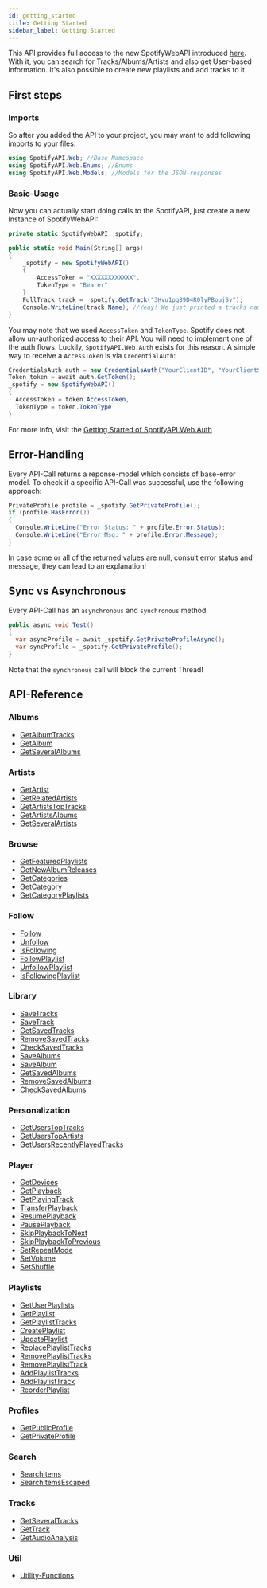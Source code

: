 ```yaml
---
id: getting_started
title: Getting Started
sidebar_label: Getting Started
---
```


This API provides full access to the new SpotifyWebAPI introduced [here](https://developer.spotify.com/web-api/).
With it, you can search for Tracks/Albums/Artists and also get User-based information.
It's also possible to create new playlists and add tracks to it.

## First steps

### Imports

So after you added the API to your project, you may want to add following imports to your files:

```csharp
using SpotifyAPI.Web; //Base Namespace
using SpotifyAPI.Web.Enums; //Enums
using SpotifyAPI.Web.Models; //Models for the JSON-responses
```

### Basic-Usage

Now you can actually start doing calls to the SpotifyAPI, just create a new Instance of SpotifyWebAPI:
```csharp
private static SpotifyWebAPI _spotify;

public static void Main(String[] args)
{
    _spotify = new SpotifyWebAPI()
    {
        AccessToken = "XXXXXXXXXXXX",
        TokenType = "Bearer"
    }
    FullTrack track = _spotify.GetTrack("3Hvu1pq89D4R0lyPBoujSv");
    Console.WriteLine(track.Name); //Yeay! We just printed a tracks name.
}
```

You may note that we used `AccessToken` and `TokenType`. Spotify does not allow un-authorized access to their API. You will need to implement one of the auth flows. Luckily, `SpotifyAPI.Web.Auth` exists for this reason. A simple way to receive a `AccessToken` is via `CredentialAuth`:

```csharp
CredentialsAuth auth = new CredentialsAuth("YourClientID", "YourClientSecret");
Token token = await auth.GetToken();
_spotify = new SpotifyWebAPI()
{
  AccessToken = token.AccessToken,
  TokenType = token.TokenType
}
```

For more info, visit the [Getting Started of SpotifyAPI.Web.Auth](/auth/getting_started/)


## Error-Handling
Every API-Call returns a reponse-model which consists of base-error model. To check if a specific API-Call was successful, use the following approach:
```csharp
PrivateProfile profile = _spotify.GetPrivateProfile();
if (profile.HasError())
{
  Console.WriteLine("Error Status: " + profile.Error.Status);
  Console.WriteLine("Error Msg: " + profile.Error.Message);
}
```

In case some or all of the returned values are null, consult error status and message, they can lead to an explanation!

## Sync vs Asynchronous
Every API-Call has an `asynchronous` and `synchronous` method.

```csharp
public async void Test()
{
  var asyncProfile = await _spotify.GetPrivateProfileAsync();
  var syncProfile = _spotify.GetPrivateProfile();
}
```

Note that the `synchronous` call will block the current Thread!

## API-Reference

### Albums
* [GetAlbumTracks](/web/albums.md#getalbumtracks)
* [GetAlbum](/web/albums.md#getalbum)
* [GetSeveralAlbums](/web/albums.md#getseveralalbums)

### Artists
* [GetArtist](/web/artists.md#getartist)
* [GetRelatedArtists](/web/artists.md#getrelatedartists)
* [GetArtistsTopTracks](/web/artists.md#getartiststoptracks)
* [GetArtistsAlbums](/web/artists.md#getartistsalbums)
* [GetSeveralArtists](/web/artists.md#getseveralartists)

### Browse
* [GetFeaturedPlaylists](/web/browse.md#getfeaturedplaylists)
* [GetNewAlbumReleases](/web/browse.md#getnewalbumreleases)
* [GetCategories](/web/browse.md#getcategories)
* [GetCategory](/web/browse.md#getcategory)
* [GetCategoryPlaylists](/web/browse.md#getcategoryplaylists)

### Follow
* [Follow](/web/follow.md#follow)
* [Unfollow](/web/follow.md#unfollow)
* [IsFollowing](/web/follow.md#isfollowing)
* [FollowPlaylist](/web/follow.md#followplaylist)
* [UnfollowPlaylist](/web/follow.md#unfollowplaylist)
* [IsFollowingPlaylist](/web/follow.md#isfollowingplaylist)

### Library
* [SaveTracks](/web/library.md#savetracks)
* [SaveTrack](/web/library.md#savetrack)
* [GetSavedTracks](/web/library.md#getsavedtracks)
* [RemoveSavedTracks](/web/library.md#removesavedtracks)
* [CheckSavedTracks](/web/library.md#checksavedtracks)
* [SaveAlbums](/web/library.md#savealbums)
* [SaveAlbum](/web/library.md#savealbum)
* [GetSavedAlbums](/web/library.md#getsavedalbums)
* [RemoveSavedAlbums](/web/library.md#removesavedalbums)
* [CheckSavedAlbums](/web/library.md#checksavedalbums)

### Personalization
* [GetUsersTopTracks](/web/personalization.md#getuserstoptracks)
* [GetUsersTopArtists](/web/personalization.md#getuserstopartists)
* [GetUsersRecentlyPlayedTracks](/web/personalization.md#getusersrecentlyplayedtracks)

### Player

* [GetDevices](/web/player.md#getdevices)
* [GetPlayback](/web/player.md#getplayback)
* [GetPlayingTrack](/web/player.md#getplayingtrack)
* [TransferPlayback](/web/player.md#transferplayback)
* [ResumePlayback](/web/player.md#resumeplayback)
* [PausePlayback](/web/player.md#pauseplayback)
* [SkipPlaybackToNext](/web/player.md#skipplaybacktonext)
* [SkipPlaybackToPrevious](/web/player.md#skipplaybacktoprevious)
* [SetRepeatMode](/web/player.md#setrepeatmode)
* [SetVolume](/web/player.md#setvolume)
* [SetShuffle](/web/player.md#setshuffle)

### Playlists
* [GetUserPlaylists](/web/playlists.md#getuserplaylists)
* [GetPlaylist](/web/playlists.md#getplaylist)
* [GetPlaylistTracks](/web/playlists.md#getplaylisttracks)
* [CreatePlaylist](/web/playlists.md#createplaylist)
* [UpdatePlaylist](/web/playlists.md#updateplaylist)
* [ReplacePlaylistTracks](/web/playlists.md#replaceplaylisttracks)
* [RemovePlaylistTracks](/web/playlists.md#removeplaylisttracks)
* [RemovePlaylistTrack](/web/playlists.md#removeplaylisttrack)
* [AddPlaylistTracks](/web/playlists.md#addplaylisttracks)
* [AddPlaylistTrack](/web/playlists.md#addplaylisttrack)
* [ReorderPlaylist](/web/playlists.md#reorderplaylist)

### Profiles
* [GetPublicProfile](/web/profiles.md#getpublicprofile)
* [GetPrivateProfile](/web/profiles.md#getprivateprofile)

### Search
* [SearchItems](/web/search.md#searchitems)
* [SearchItemsEscaped](/web/search.md#searchitemsescaped)

### Tracks
* [GetSeveralTracks](/web/tracks.md#getseveraltracks)
* [GetTrack](/web/tracks.md#gettrack)
* [GetAudioAnalysis](/web/tracks.md#getaudioanalysis)

### Util
* [Utility-Functions](/web/utils.md)
